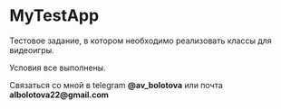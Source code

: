 # MyTestApp
<p>Тестовое задание, в котором необходимо реализовать классы для видеоигры.</p>
<p>Условия все выполнены.</p>
<p>Связаться со мной в telegram <b>@av_bolotova</b> или почта <b>albolotova22@gmail.com</b></p>
